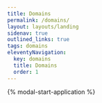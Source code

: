```yaml
---
title: Domains
permalink: /domains/
layout: layouts/landing
sidenav: true
outlined_links: true
tags: domains
eleventyNavigation:
  key: domains
  title: Domains
  order: 1
---
```

{% modal-start-application %}